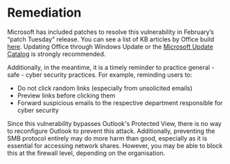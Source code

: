 # Remediation

Microsoft has included patches to resolve this vulnerability in February’s “patch Tuesday” release. You can see a list of KB articles by Office build [here](https://msrc.microsoft.com/update-guide/en-US/vulnerability/CVE-2024-21413). Updating Office through Windows Update or the [Microsoft Update Catalog](https://www.catalog.update.microsoft.com/Home.aspx) is strongly recommended.

Additionally, in the meantime, it is a timely reminder to practice general - safe - cyber security practices. For example, reminding users to:

- Do not click random links (especially from unsolicited emails)
- Preview links before clicking them
- Forward suspicious emails to the respective department responsible for cyber security

Since this vulnerability bypasses Outlook's Protected View, there is no way to reconfigure Outlook to prevent this attack. Additionally, preventing the <span style="color: inherit;">SMB</span> protocol entirely may do more harm than good, especially as it is essential for accessing network shares. However, you may be able to block this at the <span style="color: inherit;">firewall</span> level, depending on the organisation.